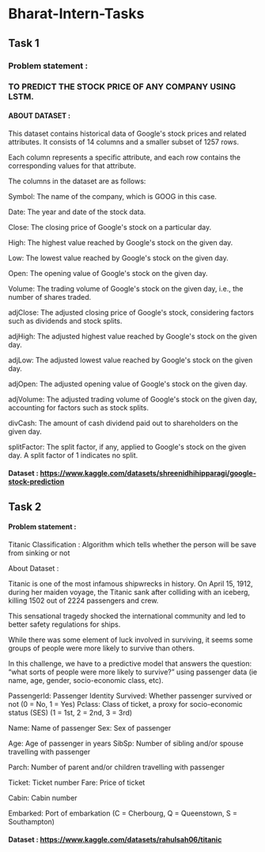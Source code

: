# Bharat-Intern-Tasks
## Task 1
### Problem statement :

### TO PREDICT THE STOCK PRICE OF ANY COMPANY USING LSTM.

#### ABOUT DATASET :

This dataset contains historical data of Google's stock prices and related attributes. It consists of 14 columns and a smaller subset of 1257 rows.

Each column represents a specific attribute, and each row contains the corresponding values for that attribute.

The columns in the dataset are as follows:

Symbol: The name of the company, which is GOOG in this case.

Date: The year and date of the stock data.

Close: The closing price of Google's stock on a particular day.

High: The highest value reached by Google's stock on the given day.

Low: The lowest value reached by Google's stock on the given day.

Open: The opening value of Google's stock on the given day.

Volume: The trading volume of Google's stock on the given day, i.e., the number of shares traded.

adjClose: The adjusted closing price of Google's stock, considering factors such as dividends and stock splits.

adjHigh: The adjusted highest value reached by Google's stock on the given day.

adjLow: The adjusted lowest value reached by Google's stock on the given day.

adjOpen: The adjusted opening value of Google's stock on the given day.

adjVolume: The adjusted trading volume of Google's stock on the given day, accounting for factors such as stock splits.

divCash: The amount of cash dividend paid out to shareholders on the given day.

splitFactor: The split factor, if any, applied to Google's stock on the given day. A split factor of 1 indicates no split.

#### Dataset : https://www.kaggle.com/datasets/shreenidhihipparagi/google-stock-prediction
 


## Task 2

#### Problem statement :
Titanic Classification : Algorithm which tells whether the person will be save from sinking or not

About Dataset :

Titanic is one of the most infamous shipwrecks in history. On April 15, 1912, during her maiden voyage, the Titanic sank after colliding with an iceberg, killing 1502 out of 2224 passengers and crew.

This sensational tragedy shocked the international community and led to better safety regulations for ships.

While there was some element of luck involved in surviving, it seems some groups of people were more likely to survive than others.

In this challenge, we have to a predictive model that answers the question: “what sorts of people were more likely to survive?” using passenger data (ie name, age, gender, socio-economic class, etc).

PassengerId: Passenger Identity Survived: Whether passenger survived or not (0 = No, 1 = Yes) Pclass: Class of ticket, a proxy for socio-economic status (SES) (1 = 1st, 2 = 2nd, 3 = 3rd) 

Name: Name of passenger Sex: Sex of passenger 

Age: Age of passenger in years SibSp: Number of sibling and/or spouse travelling with passenger

Parch: Number of parent and/or children travelling with passenger 

Ticket: Ticket number Fare: Price of ticket

Cabin: Cabin number

Embarked: Port of embarkation (C = Cherbourg, Q = Queenstown, S = Southampton)

#### Dataset : https://www.kaggle.com/datasets/rahulsah06/titanic

